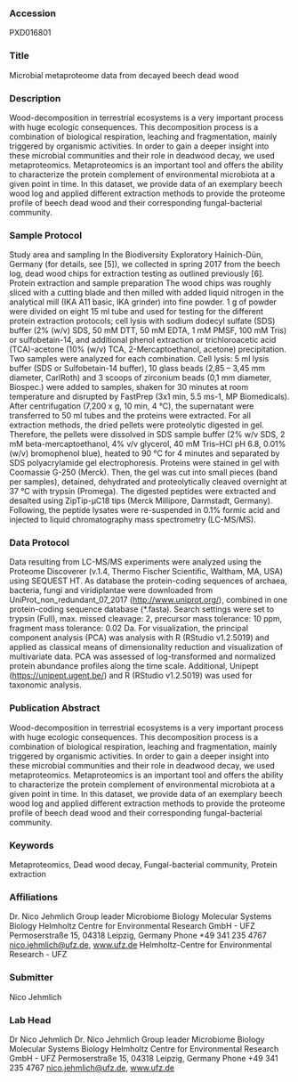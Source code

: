 ### Accession
PXD016801

### Title
Microbial metaproteome data from decayed beech dead wood

### Description
Wood-decomposition in terrestrial ecosystems is a very important process with huge ecologic consequences. This decomposition process is a combination of biological respiration, leaching and fragmentation, mainly triggered by organismic activities. In order to gain a deeper insight into these microbial communities and their role in deadwood decay, we used metaproteomics. Metaproteomics is an important tool and offers the ability to characterize the protein complement of environmental microbiota at a given point in time. In this dataset, we provide data of an exemplary beech wood log and applied different extraction methods to provide the proteome profile of beech dead wood and their corresponding fungal-bacterial community.

### Sample Protocol
Study area and sampling In the Biodiversity Exploratory Hainich-Dün, Germany (for details, see [5]), we collected in spring 2017 from the beech log, dead wood chips for extraction testing as outlined previously [6]. Protein extraction and sample preparation The wood chips was roughly sliced with a cutting blade and then milled with added liquid nitrogen in the analytical mill (IKA A11 basic, IKA grinder) into fine powder. 1 g of powder were divided on eight 15 ml tube and used for testing for the different protein extraction protocols; cell lysis with sodium dodecyl sulfate (SDS) buffer (2% (w/v) SDS, 50 mM DTT, 50 mM EDTA, 1 mM PMSF, 100 mM Tris) or sulfobetain-14, and additional phenol extraction or trichloroacetic acid (TCA)-acetone (10% (w/v) TCA, 2-Mercaptoethanol, acetone) precipitation. Two samples were analyzed for each combination.  Cell lysis: 5 ml lysis buffer (SDS or Sulfobetain-14 buffer), 10 glass beads (2,85 – 3,45 mm diameter, CarlRoth) and 3 scoops of zirconium beads (0,1 mm diameter, Biospec.) were added to samples, shaken for 30 minutes at room temperature and disrupted by FastPrep (3x1 min, 5.5 ms-1, MP Biomedicals). After centrifugation (7,200 x g, 10 min, 4 °C), the supernatant were transferred to 50 ml tubes and the proteins were extracted. For all extraction methods, the dried pellets were proteolytic digested in gel. Therefore, the pellets were dissolved in SDS sample buffer (2% w/v SDS, 2 mM beta-mercaptoethanol, 4% v/v glycerol, 40 mM Tris–HCl pH 6.8, 0.01% (w/v) bromophenol blue), heated to 90 °C for 4 minutes and separated by SDS polyacrylamide gel electrophoresis. Proteins were stained in gel with Coomassie G-250 (Merck). Then, the gel was cut into small pieces (band per samples), detained, dehydrated and proteolytically cleaved overnight at 37 °C with trypsin (Promega). The digested peptides were extracted and desalted using ZipTip-μC18 tips (Merck Millipore, Darmstadt, Germany). Following, the peptide lysates were re-suspended in 0.1% formic acid and injected to liquid chromatography mass spectrometry (LC-MS/MS).

### Data Protocol
Data resulting from LC-MS/MS experiments were analyzed using the Proteome Discoverer (v.1.4, Thermo Fischer Scientific, Waltham, MA, USA) using SEQUEST HT. As database the protein-coding sequences of archaea, bacteria, fungi and viridiplantae were downloaded from UniProt_non_redundant_07_2017 (http://www.uniprot.org/), combined in one protein-coding sequence database (*.fasta). Search settings were set to trypsin (Full), max. missed cleavage: 2, precursor mass tolerance: 10 ppm, fragment mass tolerance: 0.02 Da. For visualization, the principal component analysis (PCA) was analysis with R (RStudio v1.2.5019) and applied as classical means of dimensionality reduction and visualization of multivariate data. PCA was assessed of log-transformed and normalized protein abundance profiles along the time scale. Additional, Unipept (https://unipept.ugent.be/) and R (RStudio v1.2.5019) was used for taxonomic analysis.

### Publication Abstract
Wood-decomposition in terrestrial ecosystems is a very important process with huge ecologic consequences. This decomposition process is a combination of biological respiration, leaching and fragmentation, mainly triggered by organismic activities. In order to gain a deeper insight into these microbial communities and their role in deadwood decay, we used metaproteomics. Metaproteomics is an important tool and offers the ability to characterize the protein complement of environmental microbiota at a given point in time. In this dataset, we provide data of an exemplary beech wood log and applied different extraction methods to provide the proteome profile of beech dead wood and their corresponding fungal-bacterial community.

### Keywords
Metaproteomics, Dead wood decay, Fungal-bacterial community, Protein extraction

### Affiliations
Dr. Nico Jehmlich Group leader Microbiome Biology Molecular Systems Biology   Helmholtz Centre for Environmental Research GmbH - UFZ Permoserstraße 15, 04318 Leipzig, Germany Phone +49 341 235 4767 nico.jehmlich@ufz.de, www.ufz.de
Helmholtz-Centre for Environmental Research - UFZ

### Submitter
Nico Jehmlich

### Lab Head
Dr Nico Jehmlich
Dr. Nico Jehmlich Group leader Microbiome Biology Molecular Systems Biology   Helmholtz Centre for Environmental Research GmbH - UFZ Permoserstraße 15, 04318 Leipzig, Germany Phone +49 341 235 4767 nico.jehmlich@ufz.de, www.ufz.de


